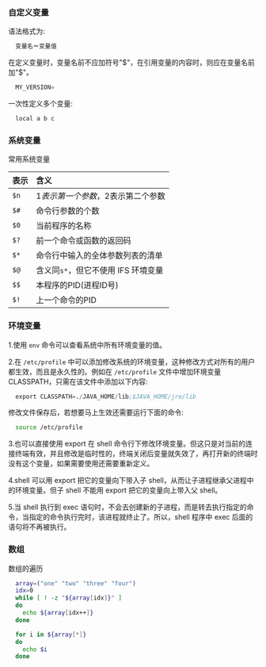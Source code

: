 
### 自定义变量

语法格式为:
```s
  变量名＝变量值
```
在定义变量时，变量名前不应加符号"$"，在引用变量的内容时，则应在变量名前加"$"。
```s
  MY_VERSION=
```

一次性定义多个变量:
```s
  local a b c
```


### 系统变量

常用系统变量

| 表示  |   含义   |
|:------|:---------|
|  `$n` | $1表示第一个参数，$2表示第二个参数 |
|  `$#` | 命令行参数的个数 |
|  `$0` | 当前程序的名称 |
|  `$?` | 前一个命令或函数的返回码 |
|  `$*` | 命令行中输入的全体参数列表的清单 |
|  `$@` | 含义同`s*`，但它不使用 IFS 环境变量 |
|  `$$` | 本程序的PID(进程ID号) |
|  `$!` | 上一个命令的PID |


### 环境变量

1.使用 `env` 命令可以查看系统中所有环境变量的值。

2.在 `/etc/profile` 中可以添加修改系统的环境变量，这种修改方式对所有的用户都生效，而且是永久性的。例如在 `/etc/profile` 文件中增加环境变量 CLASSPATH，只需在该文件中添加以下内容:
```s
  export CLASSPATH=./JAVA_HOME/lib;$JAVA_HOME/jre/lib
```
修改文件保存后，若想要马上生效还需要运行下面的命令:
```sh
  source /etc/profile
```

3.也可以直接使用 export 在 shell 命令行下修改环境变量。但这只是对当前的连接终端有效，并且修改是临时性的，终端关闭后变量就失效了，再打开新的终端时没有这个变量，如果需要使用还需要重新定义。

4.shell 可以用 export 把它的变量向下带入子 shell，从而让子进程继承父进程中的环境变量。但子 shell 不能用 export 把它的变量向上带入父 shell。

5.当 shell 执行到 exec 语句时，不会去创建新的子进程，而是转去执行指定的命令，当指定的命令执行完时，该进程就终止了。所以，shell 程序中 exec 后面的语句将不再被执行。


### 数组

数组的遍历

```sh
  array=("one" "two" "three" "four")
  idx=0
  while [ ! -z "${array[idx]}" ]
  do
    echo ${array[idx++]}
  done
```

```sh
  for i in ${array[*]}
  do
    echo $i
  done
```
